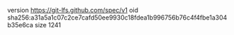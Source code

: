 version https://git-lfs.github.com/spec/v1
oid sha256:a31a5a1c07c2ce7cafd50ee9930c18fdea1b996756b76c4f4fbe1a304b35e6ca
size 1241
